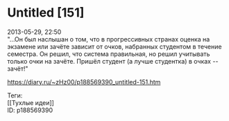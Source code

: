 Untitled [151]
===============

   
 2013-05-29, 22:50   
  "...Он был наслышан о том, что в прогрессивных странах оценка на экзамене или зачёте зависит от очков, набранных студентом в течение семестра. Он решил, что система правильная, но решил учитывать только очки на зачёте. Пришёл студент (а лучше студентка) в очках -- зачёт!"   
    
 <https://diary.ru/~zHz00/p188569390_untitled-151.htm>   
   
 Теги:   
 [[Тухлые идеи]]   
 ID: p188569390